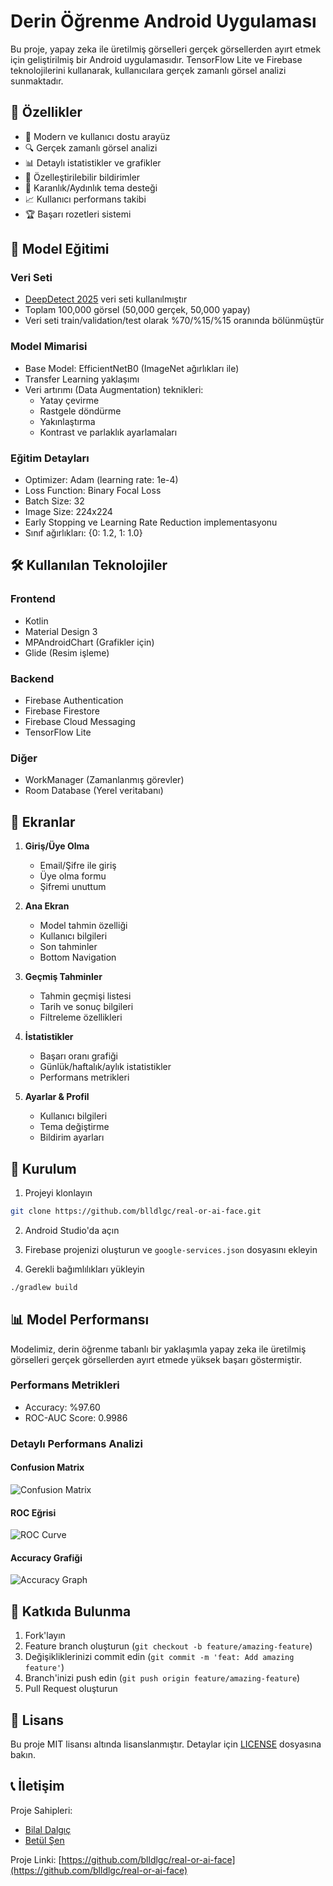# Derin Öğrenme Android Uygulaması

Bu proje, yapay zeka ile üretilmiş görselleri gerçek görsellerden ayırt etmek için geliştirilmiş bir Android uygulamasıdır. TensorFlow Lite ve Firebase teknolojilerini kullanarak, kullanıcılara gerçek zamanlı görsel analizi sunmaktadır.

## 🚀 Özellikler

- 📱 Modern ve kullanıcı dostu arayüz
- 🔍 Gerçek zamanlı görsel analizi
- 📊 Detaylı istatistikler ve grafikler
- 🔔 Özelleştirilebilir bildirimler
- 🌙 Karanlık/Aydınlık tema desteği
- 📈 Kullanıcı performans takibi
- 🏆 Başarı rozetleri sistemi

## 🧠 Model Eğitimi

### Veri Seti
- [DeepDetect 2025](https://www.kaggle.com/datasets/ayushmandatta1/deepdetect-2025/data) veri seti kullanılmıştır
- Toplam 100,000 görsel (50,000 gerçek, 50,000 yapay)
- Veri seti train/validation/test olarak %70/%15/%15 oranında bölünmüştür

### Model Mimarisi
- Base Model: EfficientNetB0 (ImageNet ağırlıkları ile)
- Transfer Learning yaklaşımı
- Veri artırımı (Data Augmentation) teknikleri:
  - Yatay çevirme
  - Rastgele döndürme
  - Yakınlaştırma
  - Kontrast ve parlaklık ayarlamaları

### Eğitim Detayları
- Optimizer: Adam (learning rate: 1e-4)
- Loss Function: Binary Focal Loss
- Batch Size: 32
- Image Size: 224x224
- Early Stopping ve Learning Rate Reduction implementasyonu
- Sınıf ağırlıkları: {0: 1.2, 1: 1.0}

## 🛠️ Kullanılan Teknolojiler

### Frontend
- Kotlin
- Material Design 3
- MPAndroidChart (Grafikler için)
- Glide (Resim işleme)

### Backend
- Firebase Authentication
- Firebase Firestore
- Firebase Cloud Messaging
- TensorFlow Lite

### Diğer
- WorkManager (Zamanlanmış görevler)
- Room Database (Yerel veritabanı)

## 📱 Ekranlar

1. **Giriş/Üye Olma**
   - Email/Şifre ile giriş
   - Üye olma formu
   - Şifremi unuttum

2. **Ana Ekran**
   - Model tahmin özelliği
   - Kullanıcı bilgileri
   - Son tahminler
   - Bottom Navigation

3. **Geçmiş Tahminler**
   - Tahmin geçmişi listesi
   - Tarih ve sonuç bilgileri
   - Filtreleme özellikleri

4. **İstatistikler**
   - Başarı oranı grafiği
   - Günlük/haftalık/aylık istatistikler
   - Performans metrikleri

5. **Ayarlar & Profil**
   - Kullanıcı bilgileri
   - Tema değiştirme
   - Bildirim ayarları

## 🔧 Kurulum

1. Projeyi klonlayın
```bash
git clone https://github.com/blldlgc/real-or-ai-face.git
```

2. Android Studio'da açın

3. Firebase projenizi oluşturun ve `google-services.json` dosyasını ekleyin

4. Gerekli bağımlılıkları yükleyin
```bash
./gradlew build
```

## 📊 Model Performansı

Modelimiz, derin öğrenme tabanlı bir yaklaşımla yapay zeka ile üretilmiş görselleri gerçek görsellerden ayırt etmede yüksek başarı göstermiştir.

### Performans Metrikleri
- Accuracy: %97.60
- ROC-AUC Score: 0.9986

### Detaylı Performans Analizi

#### Confusion Matrix
![Confusion Matrix](images/confusionMatrix.png)

#### ROC Eğrisi
![ROC Curve](images/rocCurve.png)

#### Accuracy Grafiği
![Accuracy Graph](images/accuracy.png)

## 🤝 Katkıda Bulunma

1. Fork'layın
2. Feature branch oluşturun (`git checkout -b feature/amazing-feature`)
3. Değişikliklerinizi commit edin (`git commit -m 'feat: Add amazing feature'`)
4. Branch'inizi push edin (`git push origin feature/amazing-feature`)
5. Pull Request oluşturun

## 📝 Lisans

Bu proje MIT lisansı altında lisanslanmıştır. Detaylar için [LICENSE](LICENSE) dosyasına bakın.

## 📞 İletişim

Proje Sahipleri:
- [Bilal Dalgıç](https://github.com/blldlgc)
- [Betül Şen](https://github.com/Btlsn)

Proje Linki: [https://github.com/blldlgc/real-or-ai-face](https://github.com/blldlgc/real-or-ai-face) 